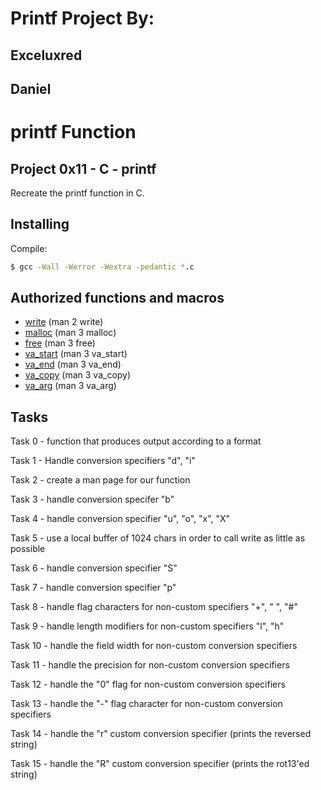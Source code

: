 # Printf Project By:
## Exceluxred
## Daniel

# printf Function
## Project 0x11 - C - printf

Recreate the printf function in C.

## Installing

Compile:

```bash
$ gcc -Wall -Werror -Wextra -pedantic *.c
```

## Authorized functions and macros

* [write](https://linux.die.net/man/2/write) (man 2 write)
* [malloc](https://linux.die.net/man/3/malloc) (man 3 malloc)
* [free](https://linux.die.net/man/3/free) (man 3 free)
* [va_start](https://linux.die.net/man/3/va_start) (man 3 va_start)
* [va_end](https://linux.die.net/man/3/va_end) (man 3 va_end)
* [va_copy](https://linux.die.net/man/3/va_copy) (man 3 va_copy)
* [va_arg](https://linux.die.net/man/3/va_arg) (man 3 va_arg)

## Tasks
Task 0 - function that produces output according to a format

Task 1 - Handle conversion specifiers "d", "i" 

Task 2 - create a man page for our function

Task 3 - handle conversion specifer "b"

Task 4 - handle conversion specifier "u", "o", "x", "X"

Task 5 - use a local buffer of 1024 chars in order to call write 
as little as possible

Task 6 - handle conversion specifier "S"

Task 7 - handle conversion specifier "p"

Task 8 - handle flag characters for non-custom specifiers "+", " ",
 "#"

Task 9 - handle length modifiers for non-custom specifiers "l", "h"

Task 10 - handle the field width for non-custom conversion 
specifiers

Task 11 - handle the precision for non-custom conversion specifiers

Task 12 - handle the "0" flag for non-custom conversion specifiers

Task 13 - handle the "-" flag character for non-custom conversion 
specifiers

Task 14 - handle the "r" custom conversion specifier (prints the 
reversed string)

Task 15 - handle the "R" custom conversion specifier (prints the 
rot13'ed string)
